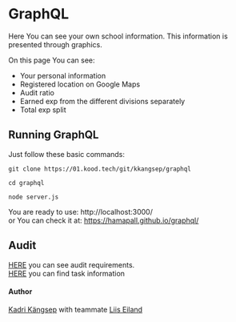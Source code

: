 # GraphQL

Here You can see your own school information.
This information is presented through graphics.

On this page You can see:

- Your personal information
- Registered location on Google Maps
- Audit ratio
- Earned exp from the different divisions separately 
- Total exp split

## Running GraphQL

Just follow these basic commands:

```
git clone https://01.kood.tech/git/kkangsep/graphql

cd graphql

node server.js
```

You are ready to use: http://localhost:3000/\
or You can check it at: https://hamapall.github.io/graphql/

## Audit

[HERE](https://github.com/01-edu/public/tree/master/subjects/graphql/audit) you can see audit requirements.\
[HERE](https://github.com/01-edu/public/tree/master/subjects/graphql) you can find task information

#### Author

[Kadri Kängsep](https://01.kood.tech/git/kkangsep) with teammate [Liis Eiland](https://01.kood.tech/git/leiland)

